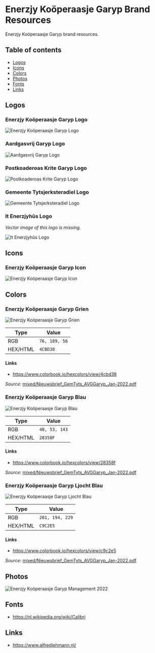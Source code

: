 # Enerzjy Koöperaasje Garyp Brand Resources

Enerzjy Koöperaasje Garyp brand resources.

## Table of contents

- [Logos](#logos)
- [Icons](#icons)
- [Colors](#colors)
- [Photos](#photos)
- [Fonts](#fonts)
- [Links](#links)

## Logos

### Enerzjy Koöperaasje Garyp Logo

![Enerzjy Koöperaasje Garyp Logo](enerzjy-kooperaasje-garyp/enerzjy-kooperaasje-garyp-1000x_.svg)

### Aardgasvrij Garyp Logo

![Aardgasvrij Garyp Logo](aardgasvrij-garyp/aardgasvrij-garyp-1000x_.svg)

### Postkoaderoas Krite Garyp Logo

![Postkoaderoas Krite Garyp Logo](postkoaderoas-krite-garyp/postkoaderoas-krite-garyp-1000x_.svg)

### Gemeente Tytsjerksteradiel Logo

![Gemeente Tytsjerksteradiel Logo](gemeente-tytsjerksteradiel/gemeente-tytsjerksteradiel-1000x_.svg)

### It Enerzjyhûs Logo

_Vector image of this logo is missing._

![It Enerzjyhûs Logo](mixed/enerzjyhus_Tekengebied-1.jpg)

## Icons

### Enerzjy Koöperaasje Garyp Icon

![Enerzjy Koöperaasje Garyp Icon](enerzjy-kooperaasje-garyp/enerzjy-kooperaasje-garyp-icon-1000x1000.svg)

## Colors

### Enerzjy Koöperaasje Garyp Grien

![Enerzjy Koöperaasje Garyp Grien](color-cards/color-card-4cbd38.png)

| Type | Value |
| ---- | ----- |
| RGB | `76, 189, 56` |
| HEX/HTML | `4CBD38` |

#### Links

- https://www.colorbook.io/hexcolors/view/4cbd38

_Source:_ [mixed/Nieuwsbrief_GemTyts_AVGGaryp_Jan-2022.pdf](mixed/Nieuwsbrief_GemTyts_AVGGaryp_Jan-2022.pdf)

### Enerzjy Koöperaasje Garyp Blau

![Enerzjy Koöperaasje Garyp Blau](color-cards/color-card-28358f.png)

| Type | Value |
| ---- | ----- |
| RGB | `40, 53, 143` |
| HEX/HTML | `28358F` |

#### Links

- https://www.colorbook.io/hexcolors/view/28358f

_Source:_ [mixed/Nieuwsbrief_GemTyts_AVGGaryp_Jan-2022.pdf](mixed/Nieuwsbrief_GemTyts_AVGGaryp_Jan-2022.pdf)


### Enerzjy Koöperaasje Garyp Ljocht Blau

![Enerzjy Koöperaasje Garyp Ljocht Blau](color-cards/color-card-c9c2e5.png)

| Type | Value |
| ---- | ----- |
| RGB | `201, 194, 229` |
| HEX/HTML | `C9C2E5` |

#### Links

- https://www.colorbook.io/hexcolors/view/c9c2e5

_Source:_ [mixed/Nieuwsbrief_GemTyts_AVGGaryp_Jan-2022.pdf](mixed/Nieuwsbrief_GemTyts_AVGGaryp_Jan-2022.pdf)

## Photos

![Enerzjy Koöperaasje Garyp Management 2022](photos/photo-enerzjy-kooperaasje-garyp-management-2022.jpeg)

## Fonts

- https://nl.wikipedia.org/wiki/Calibri

## Links

- https://www.alfredlehmann.nl/
